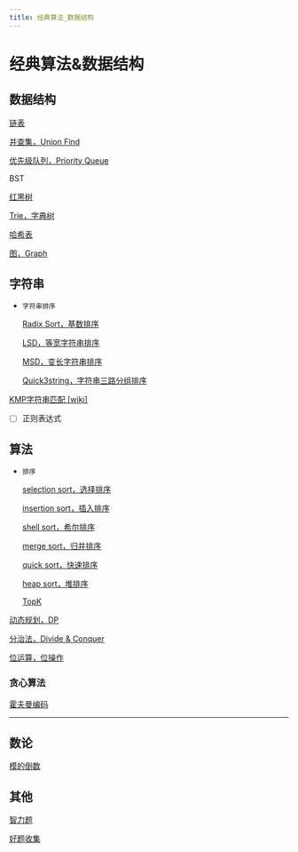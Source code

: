```yaml
---
title: 经典算法_数据结构
---
```


# 经典算法&数据结构

## 数据结构

[链表](%E7%BB%8F%E5%85%B8%E7%AE%97%E6%B3%95&%E6%95%B0%E6%8D%AE%E7%BB%93%E6%9E%84/%E9%93%BE%E8%A1%A8.md)

[并查集，Union Find](%E7%BB%8F%E5%85%B8%E7%AE%97%E6%B3%95&%E6%95%B0%E6%8D%AE%E7%BB%93%E6%9E%84/%E5%B9%B6%E6%9F%A5%E9%9B%86%EF%BC%8CUnion%20Find.md)

[优先级队列，Priority Queue](%E7%BB%8F%E5%85%B8%E7%AE%97%E6%B3%95&%E6%95%B0%E6%8D%AE%E7%BB%93%E6%9E%84/%E4%BC%98%E5%85%88%E7%BA%A7%E9%98%9F%E5%88%97%EF%BC%8CPriority%20Queue.md)

BST

[红黑树](%E7%BB%8F%E5%85%B8%E7%AE%97%E6%B3%95&%E6%95%B0%E6%8D%AE%E7%BB%93%E6%9E%84/%E7%BA%A2%E9%BB%91%E6%A0%91.md)

[Trie，字典树](%E7%BB%8F%E5%85%B8%E7%AE%97%E6%B3%95&%E6%95%B0%E6%8D%AE%E7%BB%93%E6%9E%84/Trie%EF%BC%8C%E5%AD%97%E5%85%B8%E6%A0%91.md)

[哈希表](%E7%BB%8F%E5%85%B8%E7%AE%97%E6%B3%95&%E6%95%B0%E6%8D%AE%E7%BB%93%E6%9E%84/%E5%93%88%E5%B8%8C%E8%A1%A8.md)

[图，Graph](%E7%BB%8F%E5%85%B8%E7%AE%97%E6%B3%95&%E6%95%B0%E6%8D%AE%E7%BB%93%E6%9E%84/%E5%9B%BE%EF%BC%8CGraph.md)

## 字符串

- `字符串排序`
    
    [Radix Sort，基数排序](%E7%BB%8F%E5%85%B8%E7%AE%97%E6%B3%95&%E6%95%B0%E6%8D%AE%E7%BB%93%E6%9E%84/Radix%20Sort%EF%BC%8C%E5%9F%BA%E6%95%B0%E6%8E%92%E5%BA%8F.md)
    
    [LSD，等宽字符串排序](%E7%BB%8F%E5%85%B8%E7%AE%97%E6%B3%95&%E6%95%B0%E6%8D%AE%E7%BB%93%E6%9E%84/LSD%EF%BC%8C%E7%AD%89%E5%AE%BD%E5%AD%97%E7%AC%A6%E4%B8%B2%E6%8E%92%E5%BA%8F.md)
    
    [MSD，变长字符串排序](%E7%BB%8F%E5%85%B8%E7%AE%97%E6%B3%95&%E6%95%B0%E6%8D%AE%E7%BB%93%E6%9E%84/MSD%EF%BC%8C%E5%8F%98%E9%95%BF%E5%AD%97%E7%AC%A6%E4%B8%B2%E6%8E%92%E5%BA%8F.md)
    
    [Quick3string，字符串三路分组排序](%E7%BB%8F%E5%85%B8%E7%AE%97%E6%B3%95&%E6%95%B0%E6%8D%AE%E7%BB%93%E6%9E%84/Quick3string%EF%BC%8C%E5%AD%97%E7%AC%A6%E4%B8%B2%E4%B8%89%E8%B7%AF%E5%88%86%E7%BB%84%E6%8E%92%E5%BA%8F.md)
    

[KMP字符串匹配 [wiki]](%E7%BB%8F%E5%85%B8%E7%AE%97%E6%B3%95&%E6%95%B0%E6%8D%AE%E7%BB%93%E6%9E%84/KMP%E5%AD%97%E7%AC%A6%E4%B8%B2%E5%8C%B9%E9%85%8D%20%5Bwiki%5D.md)

- [ ]  正则表达式

## 算法

- `排序`
    
    [selection sort，选择排序](%E7%BB%8F%E5%85%B8%E7%AE%97%E6%B3%95&%E6%95%B0%E6%8D%AE%E7%BB%93%E6%9E%84/selection%20sort%EF%BC%8C%E9%80%89%E6%8B%A9%E6%8E%92%E5%BA%8F.md)
    
    [insertion sort，插入排序](%E7%BB%8F%E5%85%B8%E7%AE%97%E6%B3%95&%E6%95%B0%E6%8D%AE%E7%BB%93%E6%9E%84/insertion%20sort%EF%BC%8C%E6%8F%92%E5%85%A5%E6%8E%92%E5%BA%8F.md)
    
    [shell sort，希尔排序](%E7%BB%8F%E5%85%B8%E7%AE%97%E6%B3%95&%E6%95%B0%E6%8D%AE%E7%BB%93%E6%9E%84/shell%20sort%EF%BC%8C%E5%B8%8C%E5%B0%94%E6%8E%92%E5%BA%8F.md)
    
    [merge sort，归并排序](%E7%BB%8F%E5%85%B8%E7%AE%97%E6%B3%95&%E6%95%B0%E6%8D%AE%E7%BB%93%E6%9E%84/merge%20sort%EF%BC%8C%E5%BD%92%E5%B9%B6%E6%8E%92%E5%BA%8F.md)
    
    [quick sort，快速排序](%E7%BB%8F%E5%85%B8%E7%AE%97%E6%B3%95&%E6%95%B0%E6%8D%AE%E7%BB%93%E6%9E%84/quick%20sort%EF%BC%8C%E5%BF%AB%E9%80%9F%E6%8E%92%E5%BA%8F.md)
    
    [heap sort，堆排序](%E7%BB%8F%E5%85%B8%E7%AE%97%E6%B3%95&%E6%95%B0%E6%8D%AE%E7%BB%93%E6%9E%84/heap%20sort%EF%BC%8C%E5%A0%86%E6%8E%92%E5%BA%8F.md)
    
    [TopK](%E7%BB%8F%E5%85%B8%E7%AE%97%E6%B3%95&%E6%95%B0%E6%8D%AE%E7%BB%93%E6%9E%84/TopK.md)
    

[动态规划，DP](%E7%BB%8F%E5%85%B8%E7%AE%97%E6%B3%95&%E6%95%B0%E6%8D%AE%E7%BB%93%E6%9E%84/%E5%8A%A8%E6%80%81%E8%A7%84%E5%88%92%EF%BC%8CDP.md)

[分治法，Divide & Conquer](%E7%BB%8F%E5%85%B8%E7%AE%97%E6%B3%95&%E6%95%B0%E6%8D%AE%E7%BB%93%E6%9E%84/%E5%88%86%E6%B2%BB%E6%B3%95%EF%BC%8CDivide%20&%20Conquer.md)

[位运算，位操作](%E7%BB%8F%E5%85%B8%E7%AE%97%E6%B3%95&%E6%95%B0%E6%8D%AE%E7%BB%93%E6%9E%84/%E4%BD%8D%E8%BF%90%E7%AE%97%EF%BC%8C%E4%BD%8D%E6%93%8D%E4%BD%9C.md)

### 贪心算法

[霍夫曼编码](%E7%BB%8F%E5%85%B8%E7%AE%97%E6%B3%95&%E6%95%B0%E6%8D%AE%E7%BB%93%E6%9E%84/%E9%9C%8D%E5%A4%AB%E6%9B%BC%E7%BC%96%E7%A0%81.md)

---

## 数论

[模的倒数](%E7%BB%8F%E5%85%B8%E7%AE%97%E6%B3%95&%E6%95%B0%E6%8D%AE%E7%BB%93%E6%9E%84/%E6%A8%A1%E7%9A%84%E5%80%92%E6%95%B0.md)

## 其他

[智力题](%E7%BB%8F%E5%85%B8%E7%AE%97%E6%B3%95&%E6%95%B0%E6%8D%AE%E7%BB%93%E6%9E%84/%E6%99%BA%E5%8A%9B%E9%A2%98.md)

[好题收集](%E7%BB%8F%E5%85%B8%E7%AE%97%E6%B3%95&%E6%95%B0%E6%8D%AE%E7%BB%93%E6%9E%84/%E5%A5%BD%E9%A2%98%E6%94%B6%E9%9B%86.md)